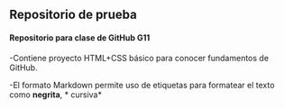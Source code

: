 ## Repositorio de prueba

#### Repositorio para clase de GitHub G11

-Contiene proyecto HTML+CSS básico para conocer fundamentos de GitHub.

-El formato Markdown permite uso de etiquetas para formatear el texto como **negrita**, * cursiva* 
